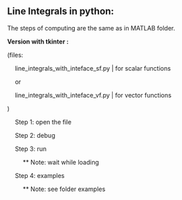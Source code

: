 Line Integrals in python:
-------------------------

The steps of computing are the same as in MATLAB folder.

**Version with tkinter :**

(files: 

&emsp; line_integrals_with_inteface_sf.py | for scalar functions

&emsp; or 

&emsp; line_integrals_with_inteface_vf.py | for vector functions 

)

&emsp; Step 1: open the file

&emsp; Step 2: debug

&emsp; Step 3: run

&emsp; &emsp; ** Note: wait while loading

&emsp; Step 4: examples

&emsp; &emsp; ** Note: see folder examples
